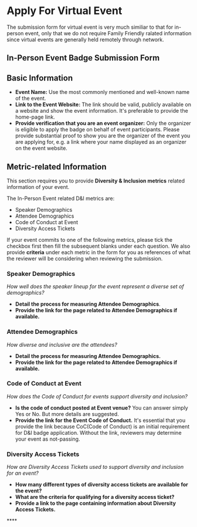 # Apply For Virtual Event

The submission form for virtual event is very much similiar to that for in-person event, only that we do not require Family Friendly ralated information since virtual events are generally held remotely through network.

## In-Person Event Badge Submission Form

## Basic Information

* **Event Name:** Use the most commonly mentioned and well-known name of the event.
* **Link to the Event Website:** The link should be valid, publicly available on a website and show the event information. It's preferable to provide the home-page link.
* **Provide verification that you are an event organizer:** Only the organizer is eligible to apply the badge on behalf of event participants. Please provide substantial proof to show you are the organizer of the event you are applying for, e.g. a link where your name displayed as an organizer on the event website.

## Metric-related Information

This section requires you to provide **Diversity & Inclusion metrics** related information of your event. 

The In-Person Event related D&I metrics are:

* Speaker Demographics
* Attendee Demographics
* Code of Conduct at Event
* Diversity Access Tickets

If your event commits to one of the following metrics, please tick the checkbox first then fill the subsequent blanks under each question. We also provide **criteria** under each metric in the form for you as references of what the reviewer will be considering when reviewing the submission. 

### Speaker Demographics

_How well does the speaker lineup for the event represent a diverse set of demographics?_

* **Detail the process for measuring Attendee Demographics**. 
* **Provide the link for the page related to Attendee Demographics if available.** 

### Attendee Demographics

_How diverse and inclusive are the attendees?_

* **Detail the process for measuring Attendee Demographics.**
* **Provide the link for the page related to Attendee Demographics if available.**

### Code of Conduct at Event

_How does the Code of Conduct for events support diversity and inclusion?_

* **Is the code of conduct posted at Event venue?** You can answer simply Yes or No. But more details are suggested.
* **Provide the link for the Event Code of Conduct.** It's essential that you provide the link because CoC\(Code of Conduct\) is an initial requirement for D&I badge application. Without the link, reviewers may determine your event as not-passing.

### Diversity Access Tickets

_How are Diversity Access Tickets used to support diversity and inclusion for an event?_

* **How many different types of diversity access tickets are available for the event?**
* **What are the criteria for qualifying for a diversity access ticket?**
* **Provide a link to the page containing information about Diversity Access Tickets.**

\*\*\*\*


